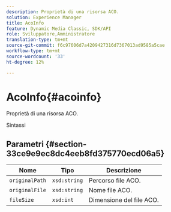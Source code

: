 ```yaml
---
description: Proprietà di una risorsa ACO.
solution: Experience Manager
title: AcoInfo
feature: Dynamic Media Classic, SDK/API
role: Sviluppatore,Amministratore
translation-type: tm+mt
source-git-commit: f6c97606d7a4209427316d7367013ad9585a5cae
workflow-type: tm+mt
source-wordcount: '33'
ht-degree: 12%

---
```



# AcoInfo{#acoinfo}

Proprietà di una risorsa ACO.

Sintassi

## Parametri {#section-33ce9e9ec8dc4eeb8fd375770ecd06a5}

| Nome | Tipo | Descrizione |
|---|---|---|
| `originalPath` | `xsd:string` | Percorso file ACO. |
| `originalFile` | `xsd:string` | Nome file ACO. |
| `fileSize` | `xsd:int` | Dimensione del file ACO. |

